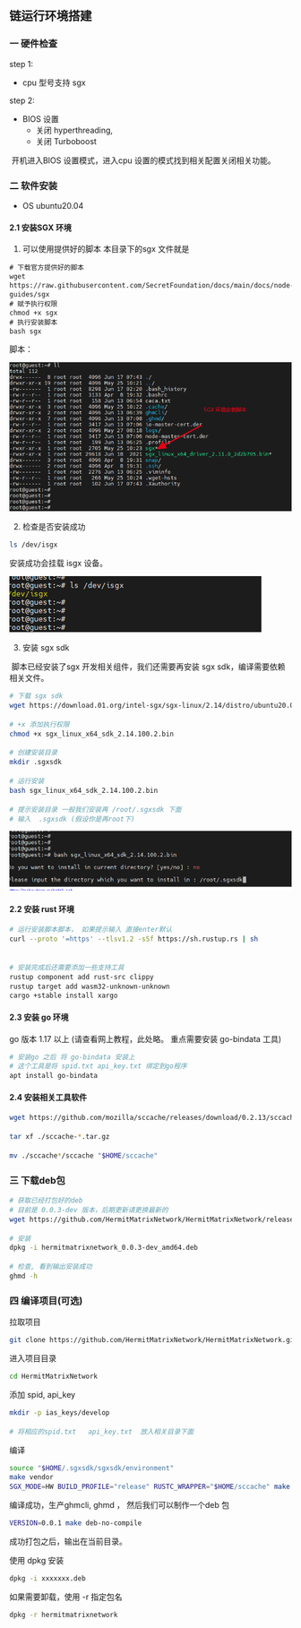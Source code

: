 ## 链运行环境搭建

### 一 硬件检查

step 1: 

- cpu 型号支持 sgx

step 2: 

- BIOS 设置 
  -  关闭 hyperthreading,   
  -   关闭 Turboboost

​     开机进入BIOS 设置模式，进入cpu 设置的模式找到相关配置关闭相关功能。



### 二 软件安装

- OS  ubuntu20.04

#### 2.1 安装SGX 环境

1. 可以使用提供好的脚本 本目录下的sgx 文件就是

```
# 下载官方提供好的脚本
wget https://raw.githubusercontent.com/SecretFoundation/docs/main/docs/node-guides/sgx
# 赋予执行权限
chmod +x sgx
# 执行安装脚本
bash sgx
```

脚本：

![脚本](images/SGX安装图.png)

2. 检查是否安装成功

```bash
ls /dev/isgx
```

安装成功会挂载 isgx 设备。

![isgx设备](images/isgx设备.png)

3. 安装 sgx sdk

​       脚本已经安装了sgx 开发相关组件，我们还需要再安装 sgx sdk，编译需要依赖相关文件。

```bash
# 下载 sgx sdk 
wget https://download.01.org/intel-sgx/sgx-linux/2.14/distro/ubuntu20.04-server/sgx_linux_x64_sdk_2.14.100.2.bin

# +x 添加执行权限 
chmod +x sgx_linux_x64_sdk_2.14.100.2.bin

# 创建安装目录
mkdir .sgxsdk

# 运行安装
bash sgx_linux_x64_sdk_2.14.100.2.bin

# 提示安装目录 一般我们安装再 /root/.sgxsdk 下面
# 输入  .sgxsdk (假设你是再root下)
```

![](images/sgxsdk安装.png)

#### 2.2 安装 rust 环境

```bash
# 运行安装脚本脚本， 如果提示输入 直接enter默认
curl --proto '=https' --tlsv1.2 -sSf https://sh.rustup.rs | sh


# 安装完成后还需要添加一些支持工具
rustup component add rust-src clippy
rustup target add wasm32-unknown-unknown
cargo +stable install xargo
```

#### 2.3 安装 go 环境

go 版本 1.17 以上  (请查看网上教程，此处略。 重点需要安装 go-bindata 工具)

```bash
# 安装go 之后 将 go-bindata 安装上
# 这个工具是将 spid.txt api_key.txt 绑定到go程序
apt install go-bindata
```

#### 2.4 安装相关工具软件

```bash
wget https://github.com/mozilla/sccache/releases/download/0.2.13/sccache-0.2.13-x86_64-unknown-linux-musl.tar.gz

tar xf ./sccache-*.tar.gz

mv ./sccache*/sccache "$HOME/sccache"
```

### 三 下载deb包

```bash
# 获取已经打包好的deb
# 目前是 0.0.3-dev 版本，后期更新请更换最新的
wget https://github.com/HermitMatrixNetwork/HermitMatrixNetwork/releases/download/v0.0.3/hermitmatrixnetwork_0.0.3-dev_amd64.deb

# 安装
dpkg -i hermitmatrixnetwork_0.0.3-dev_amd64.deb

# 检查, 看到输出安装成功
ghmd -h
```



### 四 编译项目(可选)

拉取项目

```bash
git clone https://github.com/HermitMatrixNetwork/HermitMatrixNetwork.git
```

进入项目目录

```bash
cd HermitMatrixNetwork
```

添加 spid, api_key

```bash
mkdir -p ias_keys/develop

# 将相应的spid.txt   api_key.txt  放入相关目录下面
```

编译

```bash
source "$HOME/.sgxsdk/sgxsdk/environment"
make vendor
SGX_MODE=HW BUILD_PROFILE="release" RUSTC_WRAPPER="$HOME/sccache" make build-linux
```

编译成功，生产ghmcli, ghmd ， 然后我们可以制作一个deb 包

```bash
VERSION=0.0.1 make deb-no-compile
```
成功打包之后，输出在当前目录。

使用 dpkg 安装
```bash
dpkg -i xxxxxxx.deb
```

如果需要卸载，使用 -r 指定包名
```bash
dpkg -r hermitmatrixnetwork
```